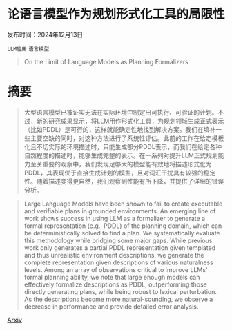 # 论语言模型作为规划形式化工具的局限性

发布时间：2024年12月13日

`LLM应用` `语言模型`

> On the Limit of Language Models as Planning Formalizers

# 摘要

> 大型语言模型已被证实无法在实际环境中制定出可执行、可验证的计划。不过，新的研究成果显示，将LLM用作形式化工具，为规划领域生成正式表示（比如PDDL）是可行的，这样就能确定性地找到解决方案。我们在填补一些主要空缺的同时，对这种方法进行了系统性评估。此前的工作在给定模板化且不切实际的环境描述时，只能生成部分PDDL表示，而我们在给定各种自然程度的描述时，能够生成完整的表示。在一系列对提升LLM正式规划能力至关重要的观察中，我们发现足够大的模型能有效地将描述形式化为PDDL，其表现优于直接生成计划的模型，且对词汇干扰具有较强的稳定性。随着描述变得更自然，我们观察到性能有所下降，并提供了详细的错误分析。

> Large Language Models have been shown to fail to create executable and verifiable plans in grounded environments. An emerging line of work shows success in using LLM as a formalizer to generate a formal representation (e.g., PDDL) of the planning domain, which can be deterministically solved to find a plan. We systematically evaluate this methodology while bridging some major gaps. While previous work only generates a partial PDDL representation given templated and thus unrealistic environment descriptions, we generate the complete representation given descriptions of various naturalness levels. Among an array of observations critical to improve LLMs' formal planning ability, we note that large enough models can effectively formalize descriptions as PDDL, outperforming those directly generating plans, while being robust to lexical perturbation. As the descriptions become more natural-sounding, we observe a decrease in performance and provide detailed error analysis.

[Arxiv](https://arxiv.org/abs/2412.09879)
